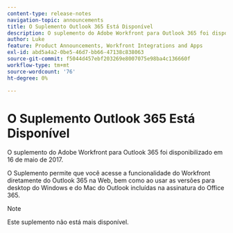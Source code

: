 ```yaml
---
content-type: release-notes
navigation-topic: announcements
title: O Suplemento Outlook 365 Está Disponível
description: O suplemento do Adobe Workfront para Outlook 365 foi disponibilizado em 16 de maio de 2017.
author: Luke
feature: Product Announcements, Workfront Integrations and Apps
exl-id: abd5a4a2-0be5-46d7-bb66-47138c838063
source-git-commit: f5044d457ebf203269e8007075e98ba4c136660f
workflow-type: tm+mt
source-wordcount: '76'
ht-degree: 0%

---
```


# O Suplemento Outlook 365 Está Disponível

O suplemento do Adobe Workfront para Outlook 365 foi disponibilizado em 16 de maio de 2017.

O Suplemento permite que você acesse a funcionalidade do Workfront diretamente do Outlook 365 na Web, bem como ao usar as versões para desktop do Windows e do Mac do Outlook incluídas na assinatura do Office 365.

>[!NOTE]
>
>Este suplemento não está mais disponível.
